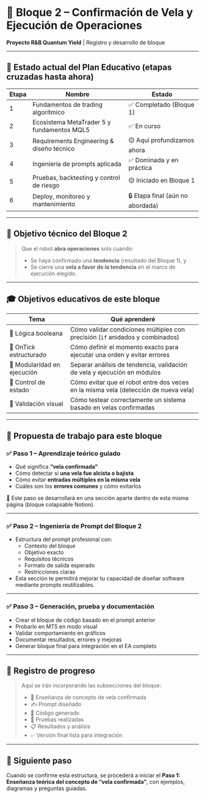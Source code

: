 
# 🔧 Bloque 2 – Confirmación de Vela y Ejecución de Operaciones  
**Proyecto R&B Quantum Yield** | Registro y desarrollo de bloque

---

## 🧭 Estado actual del Plan Educativo (etapas cruzadas hasta ahora)

| Etapa | Nombre | Estado |
|-------|--------|--------|
| 1 | Fundamentos de trading algorítmico | ✅ Completado (Bloque 1) |
| 2 | Ecosistema MetaTrader 5 y fundamentos MQL5 | ✅ En curso |
| 3 | Requirements Engineering & diseño técnico | 🟡 Aquí profundizamos ahora |
| 4 | Ingeniería de prompts aplicada | ✅ Dominada y en práctica |
| 5 | Pruebas, backtesting y control de riesgo | 🟡 Iniciado en Bloque 1 |
| 6 | Deploy, monitoreo y mantenimiento | 🔒 Etapa final (aún no abordada) |

---

## 🎯 Objetivo técnico del Bloque 2

> Que el robot **abra operaciones** solo cuando:
> - Se haya confirmado una **tendencia** (resultado del Bloque 1), y
> - Se cierre una **vela a favor de la tendencia** en el marco de ejecución elegido.

---

## 🎓 Objetivos educativos de este bloque

| Tema | Qué aprenderé |
|------|----------------|
| 🧠 Lógica booleana | Cómo validar condiciones múltiples con precisión (`if` anidados y combinados) |
| 🧱 OnTick estructurado | Cómo definir el momento exacto para ejecutar una orden y evitar errores |
| 🧩 Modularidad en ejecución | Separar análisis de tendencia, validación de vela y ejecución en módulos |
| 💾 Control de estado | Cómo evitar que el robot entre dos veces en la misma vela (detección de nueva vela) |
| 🧪 Validación visual | Cómo testear correctamente un sistema basado en velas confirmadas |

---

## 🔧 Propuesta de trabajo para este bloque

### ✅ Paso 1 – Aprendizaje teórico guiado

- Qué significa **“vela confirmada”**
- Cómo detectar si **una vela fue alcista o bajista**
- Cómo evitar **entradas múltiples en la misma vela**
- Cuáles son los **errores comunes** y cómo evitarlos

📌 Este paso se desarrollará en una sección aparte dentro de esta misma página (bloque colapsable Notion).

---

### ✅ Paso 2 – Ingeniería de Prompt del Bloque 2

- Estructura del prompt profesional con:
  - Contexto del bloque
  - Objetivo exacto
  - Requisitos técnicos
  - Formato de salida esperado
  - Restricciones claras
- Esta sección te permitirá mejorar tu capacidad de diseñar software mediante prompts reutilizables.

---

### ✅ Paso 3 – Generación, prueba y documentación

- Crear el bloque de código basado en el prompt anterior
- Probarlo en MT5 en modo visual
- Validar comportamiento en gráficos
- Documentar resultados, errores y mejoras
- Generar bloque final para integración en el EA completo

---

## 🧾 Registro de progreso

> Aquí se irán incorporando las subsecciones del bloque:
> - 🧠 Enseñanza de concepto de vela confirmada
> - ✍️ Prompt diseñado
> - 🔧 Código generado
> - 🧪 Pruebas realizadas
> - 📋 Resultados y análisis
> - ✅ Versión final lista para integración

---

## 🚀 Siguiente paso

Cuando se confirme esta estructura, se procederá a iniciar el **Paso 1: Enseñanza teórica del concepto de “vela confirmada”**, con ejemplos, diagramas y preguntas guiadas.

